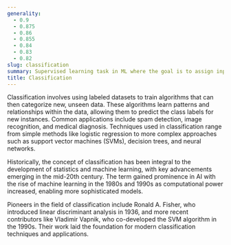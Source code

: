 ```yaml
---
generality:
  - 0.9
  - 0.875
  - 0.86
  - 0.855
  - 0.84
  - 0.83
  - 0.82
slug: classification
summary: Supervised learning task in ML where the goal is to assign input data to one of several predefined categories.
title: Classification
---
```


Classification involves using labeled datasets to train algorithms that can then categorize new, unseen data. These algorithms learn patterns and relationships within the data, allowing them to predict the class labels for new instances. Common applications include spam detection, image recognition, and medical diagnosis. Techniques used in classification range from simple methods like logistic regression to more complex approaches such as support vector machines (SVMs), decision trees, and neural networks.

Historically, the concept of classification has been integral to the development of statistics and machine learning, with key advancements emerging in the mid-20th century. The term gained prominence in AI with the rise of machine learning in the 1980s and 1990s as computational power increased, enabling more sophisticated models.

Pioneers in the field of classification include Ronald A. Fisher, who introduced linear discriminant analysis in 1936, and more recent contributors like Vladimir Vapnik, who co-developed the SVM algorithm in the 1990s. Their work laid the foundation for modern classification techniques and applications.
